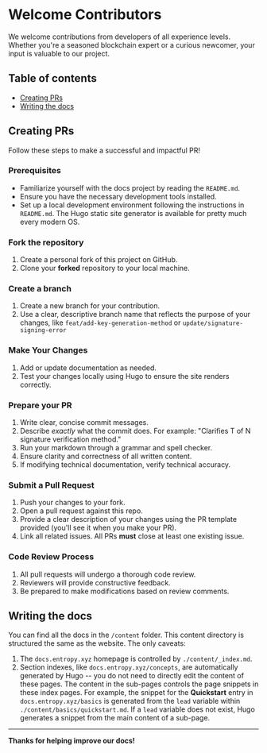 # Welcome Contributors

We welcome contributions from developers of all experience levels. Whether you're a seasoned blockchain expert or a curious newcomer, your input is valuable to our project.

## Table of contents

- [Creating PRs](#creating-prs)
- [Writing the docs](#writing-the-docs)

## Creating PRs

Follow these steps to make a successful and impactful PR!

### Prerequisites

- Familiarize yourself with the docs project by reading the `README.md`.
- Ensure you have the necessary development tools installed.
- Set up a local development environment following the instructions in `README.md`. The Hugo static site generator is available for pretty much every modern OS.

### Fork the repository

1. Create a personal fork of this project on GitHub.
1. Clone your **forked** repository to your local machine.

### Create a branch

1. Create a new branch for your contribution.
1. Use a clear, descriptive branch name that reflects the purpose of your changes, like `feat/add-key-generation-method` or `update/signature-signing-error`

### Make Your Changes

1. Add or update documentation as needed.
1. Test your changes locally using Hugo to ensure the site renders correctly.

### Prepare your PR

1. Write clear, concise commit messages.
1. Describe _exactly_ what the commit does. For example: "Clarifies T of N signature verification method."
1. Run your markdown through a grammar and spell checker.
1. Ensure clarity and correctness of all written content.
1. If modifying technical documentation, verify technical accuracy.

### Submit a Pull Request

1. Push your changes to your fork.
1. Open a pull request against this repo.
1. Provide a clear description of your changes using the PR template provided (you'll see it when you make your PR).
1. Link all related issues. All PRs **must** close at least one existing issue.

### Code Review Process

1. All pull requests will undergo a thorough code review.
1. Reviewers will provide constructive feedback.
1. Be prepared to make modifications based on review comments.

## Writing the docs

You can find all the docs in the `/content` folder. This content directory is structured the same as the website. The only caveats:

1. The `docs.entropy.xyz` homepage is controlled by `./content/_index.md`.
1. Section indexes, like `docs.entropy.xyz/concepts`, are automatically generated by Hugo -- you do not need to directly edit the content of these pages. The content in the sub-pages controls the page snippets in these index pages. For example, the snippet for the **Quickstart** entry in `docs.entropy.xyz/basics` is generated from the `lead` variable within `./content/basics/quickstart.md`. If a `lead` variable does not exist, Hugo generates a snippet from the main content of a sub-page.

---

**Thanks for helping improve our docs!**
